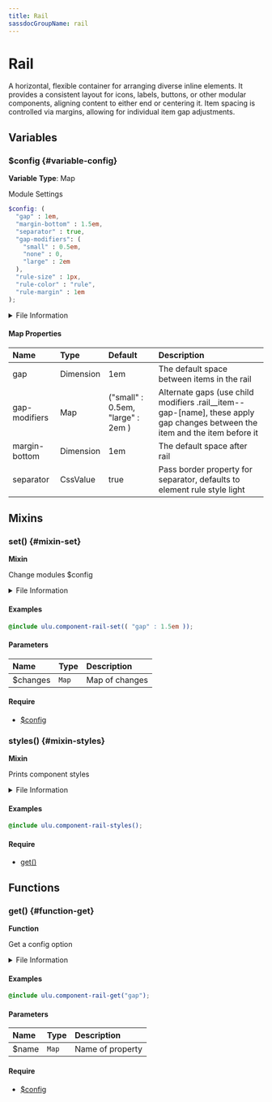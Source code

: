 ```yaml
---
title: Rail
sassdocGroupName: rail
---
```



# Rail

<div class="type-large">

A horizontal, flexible container for arranging diverse inline elements.
It provides a consistent layout for icons, labels, buttons, or other
modular components, aligning content to either end or centering it.
Item spacing is controlled via margins, allowing for individual item gap adjustments.

</div>



## Variables




<div class="sassdoc-item-header">

###  $config {#variable-config}

  <div class="sassdoc-item-header__labels">
    <span class="tag tag--primary"><strong>Variable</strong></span> <span class="tag"><strong>Type</strong>: Map</span>
  </div>

</div>

  

Module Settings
    
    

``` scss
$config: (
  "gap" : 1em,
  "margin-bottom" : 1.5em,
  "separator" : true,
  "gap-modifiers": (
    "small" : 0.5em,
    "none" : 0,
    "large" : 2em
  ),
  "rule-size" : 1px,
  "rule-color" : "rule",
  "rule-margin" : 1em
);
```
  


<details>
  <summary>File Information</summary>
  
- **File:** _rail.scss
- **Group:** rail
- **Type:** variable
- **Lines (comments):** 28-33
- **Lines (code):** 35-47

</details>

    

#### Map Properties


|Name|Type|Default|Description|
|:--|:--|:--|:--|
|gap|Dimension|1em|The default space between items in the rail|
|gap-modifiers|Map|("small" : 0.5em, "large" : 2em )|Alternate gaps (use child modifiers .rail__item--gap-[name], these apply gap changes between the item and the item before it|
|margin-bottom|Dimension|1em|The default space after rail|
|separator|CssValue|true|Pass border property for separator, defaults to element rule style light|

    
  

## Mixins




<div class="sassdoc-item-header">

###  set() {#mixin-set}

  <div class="sassdoc-item-header__labels">
    <span class="tag tag--primary"><strong>Mixin</strong></span>
  </div>

</div>

  

Change modules $config
    
    


<details>
  <summary>File Information</summary>
  
- **File:** _rail.scss
- **Group:** rail
- **Type:** mixin
- **Lines (comments):** 49-52
- **Lines (code):** 54-56

</details>

    

#### Examples

      


``` scss
@include ulu.component-rail-set(( "gap" : 1.5em ));
```
  



      

#### Parameters


|Name|Type|Description|
|:--|:--|:--|
|$changes|`Map`|Map of changes|

    

#### Require

- [$config](/sass/components/accordion/#variable-config)
  


<div class="sassdoc-item-header">

###  styles() {#mixin-styles}

  <div class="sassdoc-item-header__labels">
    <span class="tag tag--primary"><strong>Mixin</strong></span>
  </div>

</div>

  

Prints component styles
    
    


<details>
  <summary>File Information</summary>
  
- **File:** _rail.scss
- **Group:** rail
- **Type:** mixin
- **Lines (comments):** 68-70
- **Lines (code):** 72-127

</details>

    

#### Examples

      


``` scss
@include ulu.component-rail-styles();
```
  



      

#### Require

- [get()](/sass/components/accordion/#function-get)
  
  

## Functions




<div class="sassdoc-item-header">

###  get() {#function-get}

  <div class="sassdoc-item-header__labels">
    <span class="tag tag--primary"><strong>Function</strong></span>
  </div>

</div>

  

Get a config option
    
    


<details>
  <summary>File Information</summary>
  
- **File:** _rail.scss
- **Group:** rail
- **Type:** function
- **Lines (comments):** 58-61
- **Lines (code):** 63-66

</details>

    

#### Examples

      


``` scss
@include ulu.component-rail-get("gap");
```
  



      

#### Parameters


|Name|Type|Description|
|:--|:--|:--|
|$name|`Map`|Name of property|

    

#### Require

- [$config](/sass/components/accordion/#variable-config)
  
  
  